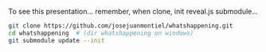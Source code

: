 To see this presentation... remember, when clone, init reveal.js submodule...

```bash
git clone https://github.com/josejuanmontiel/whatshappening.git
cd whatshappening  # (dir whatshappening on windows)
git submodule update --init
```
